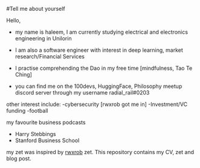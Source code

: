 #Tell me about yourself

Hello, 

- my name is haleem, I am currently studying electrical and electronics engineering in Unilorin
- I am also a software engineer with interest in deep learning, market research/Financial Services
- I practise comprehending the Dao in my free time [mindfulness, Tao Te Ching]

- you can find me on the 100devs, HuggingFace, Philosophy meetup discord server through my username radial_rail#0203




other interest include:
-cybersecurity [rwxrob got me in]
-Investment/VC funding
-football

my favourite business podcasts
- Harry Stebbings
- Stanford Business School

my zet was inspired by [rwxrob](https://www.youtube.com/c/rwxrob) zet.
This repository contains my CV, zet and blog post.
